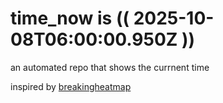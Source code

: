 # time_now is (( 2025-10-08T06:00:00.950Z ))

an automated repo that shows the currnent time

inspired by [breakingheatmap](https://github.com/breakingheatmap/breakingheatmap)